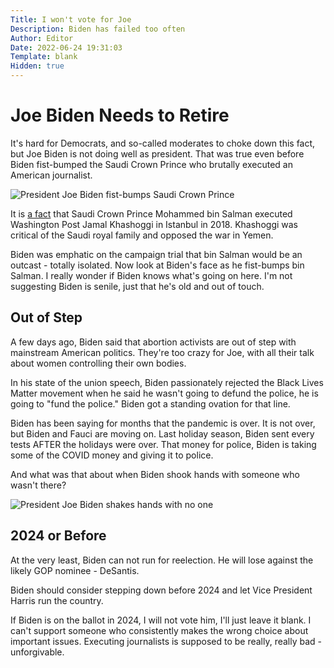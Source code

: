 ```yaml
---
Title: I won't vote for Joe
Description: Biden has failed too often
Author: Editor
Date: 2022-06-24 19:31:03
Template: blank
Hidden: true
---
```

# Joe Biden Needs to Retire
It's hard for Democrats, and so-called moderates to choke down this fact, but Joe Biden is not doing well as president. That was true even before Biden fist-bumped the Saudi Crown Prince who brutally executed an American journalist.

![President Joe Biden fist-bumps Saudi Crown Prince](%assets_url%/biden-mbs-fist-bump.png)

It is [a fact](https://www.cnn.com/2021/02/26/politics/biden-administration-khashoggi-report/index.html) that Saudi Crown Prince Mohammed bin Salman executed Washington Post Jamal Khashoggi in Istanbul in 2018. Khashoggi was critical of the Saudi royal family and opposed the war in Yemen. 

Biden was emphatic on the campaign trial that bin Salman would be an outcast - totally isolated. Now look at Biden's face as he fist-bumps bin Salman. I really wonder if Biden knows what's going on here. I'm not suggesting Biden is senile, just that he's old and out of touch. 

## Out of Step
A few days ago, Biden said that abortion activists are out of step with mainstream American politics. They're too crazy for Joe, with all their talk about women controlling their own bodies.

In his state of the union speech, Biden passionately rejected the Black Lives Matter movement when he said he wasn't going to defund the police, he is going to "fund the police." Biden got a standing ovation for that line.

Biden has been saying for months that the pandemic is over. It is not over, but Biden and Fauci are moving on. Last holiday season, Biden sent every tests AFTER the holidays were over. That money for police, Biden is taking some of the COVID money and giving it to police.

And what was that about when Biden shook hands with someone who wasn't there?

![President Joe Biden shakes hands with no one](%assets_url%/biden-shakes-hands-noone.png)

## 2024 or Before
At the very least, Biden can not run for reelection. He will lose against the likely GOP nominee - DeSantis. 

Biden should consider stepping down before 2024 and let Vice President Harris run the country.

If Biden is on the ballot in 2024, I will not vote him, I'll just leave it blank. I can't support someone who consistently makes the wrong choice about important issues. Executing journalists is supposed to be really, really bad - unforgivable. 